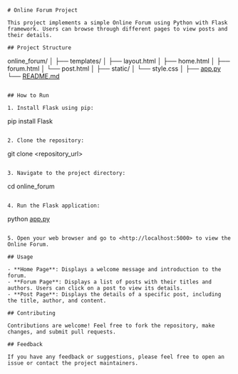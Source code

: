 ```
# Online Forum Project

This project implements a simple Online Forum using Python with Flask framework. Users can browse through different pages to view posts and their details.

## Project Structure

```

online_forum/
│
├── templates/
│   ├── layout.html
│   ├── home.html
│   ├── forum.html
│   └── post.html
│
├── static/
│   └── style.css
│
├── [app.py](http://app.py/)
└── [README.md](http://readme.md/)

```

## How to Run

1. Install Flask using pip:

```

pip install Flask

```

2. Clone the repository:

```

git clone <repository_url>

```

3. Navigate to the project directory:

```

cd online_forum

```

4. Run the Flask application:

```

python [app.py](http://app.py/)

```

5. Open your web browser and go to <http://localhost:5000> to view the Online Forum.

## Usage

- **Home Page**: Displays a welcome message and introduction to the forum.
- **Forum Page**: Displays a list of posts with their titles and authors. Users can click on a post to view its details.
- **Post Page**: Displays the details of a specific post, including the title, author, and content.

## Contributing

Contributions are welcome! Feel free to fork the repository, make changes, and submit pull requests.

## Feedback

If you have any feedback or suggestions, please feel free to open an issue or contact the project maintainers.

```

